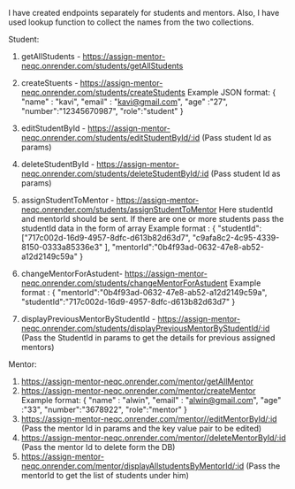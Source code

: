 I have created endpoints separately for students and mentors.
Also, I have used lookup function to collect the names from the two collections.

Student:
1. getAllStudents - https://assign-mentor-neqc.onrender.com/students/getAllStudents
2. createStuents - https://assign-mentor-neqc.onrender.com/students/createStudents 
   Example JSON format:
   {
    "name" : "kavi",
    "email" : "kavi@gmail.com",
    "age" :"27",
    "number":"12345670987",
    "role":"student"
}

3. editStudentById - https://assign-mentor-neqc.onrender.com/students/editStudentById/:id (Pass student Id as params)
4. deleteStudentById - https://assign-mentor-neqc.onrender.com/students/deleteStudentById/:id (Pass student Id as params)
5. assignStudentToMentor - https://assign-mentor-neqc.onrender.com/students/assignStudentToMentor
     Here studentId and mentorId should be sent. If there are one or more students pass the studentId data in the form of array
   Example format : {
    "studentId": ["717c002d-16d9-4957-8dfc-d613b82d63d7", "c9afa8c2-4c95-4339-8150-0333a85336e3" ],
    "mentorId":"0b4f93ad-0632-47e8-ab52-a12d2149c59a"
}

6. changeMentorForAstudent-  https://assign-mentor-neqc.onrender.com/students/changeMentorForAstudent
   Example format : {
    "mentorId":"0b4f93ad-0632-47e8-ab52-a12d2149c59a",
    "studentId":"717c002d-16d9-4957-8dfc-d613b82d63d7"
}

7. displayPreviousMentorByStudentId - https://assign-mentor-neqc.onrender.com/students/displayPreviousMentorByStudentId/:id  (Pass the StudentId in params to get the details for previous assigned mentors)


Mentor:
1. https://assign-mentor-neqc.onrender.com/mentor/getAllMentor
2. https://assign-mentor-neqc.onrender.com/mentor/createMentor
   Example format: {
    "name" : "alwin",
    "email" : "alwin@gmail.com",
    "age" :"33",
    "number":"3678922",
    "role":"mentor"
}
4. https://assign-mentor-neqc.onrender.com/mentor//editMentorById/:id (Pass the mentor Id in params and the key value pair to be edited)
5. https://assign-mentor-neqc.onrender.com/mentor//deleteMentorById/:id  (Pass the mentor Id to delete form the DB)
6. https://assign-mentor-neqc.onrender.com/mentor/displayAllstudentsByMentorId/:id (Pass the mentorId to get the list of students under him)
